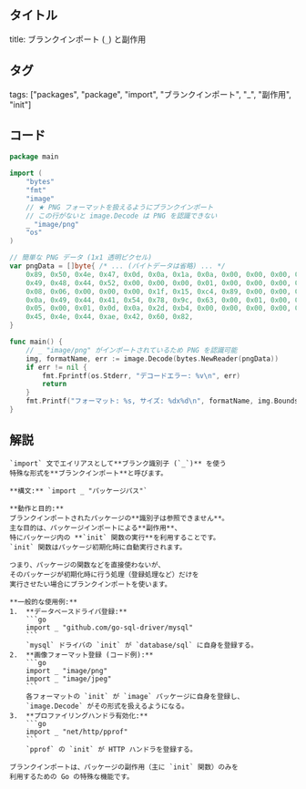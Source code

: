 ## タイトル
title: ブランクインポート (`_`) と副作用

## タグ
tags: ["packages", "package", "import", "ブランクインポート", "_", "副作用", "init"]

## コード
```go
package main

import (
	"bytes"
	"fmt"
	"image"
	// ★ PNG フォーマットを扱えるようにブランクインポート
	// この行がないと image.Decode は PNG を認識できない
	_ "image/png"
	"os"
)

// 簡単な PNG データ (1x1 透明ピクセル)
var pngData = []byte{ /* ... (バイトデータは省略) ... */
	0x89, 0x50, 0x4e, 0x47, 0x0d, 0x0a, 0x1a, 0x0a, 0x00, 0x00, 0x00, 0x0d,
	0x49, 0x48, 0x44, 0x52, 0x00, 0x00, 0x00, 0x01, 0x00, 0x00, 0x00, 0x01,
	0x08, 0x06, 0x00, 0x00, 0x00, 0x1f, 0x15, 0xc4, 0x89, 0x00, 0x00, 0x00,
	0x0a, 0x49, 0x44, 0x41, 0x54, 0x78, 0x9c, 0x63, 0x00, 0x01, 0x00, 0x00,
	0x05, 0x00, 0x01, 0x0d, 0x0a, 0x2d, 0xb4, 0x00, 0x00, 0x00, 0x00, 0x49,
	0x45, 0x4e, 0x44, 0xae, 0x42, 0x60, 0x82,
}

func main() {
	// _ "image/png" がインポートされているため PNG を認識可能
	img, formatName, err := image.Decode(bytes.NewReader(pngData))
	if err != nil {
		fmt.Fprintf(os.Stderr, "デコードエラー: %v\n", err)
		return
	}
	fmt.Printf("フォーマット: %s, サイズ: %dx%d\n", formatName, img.Bounds().Dx(), img.Bounds().Dy())
}

```

## 解説
```text
`import` 文でエイリアスとして**ブランク識別子 (`_`)** を使う
特殊な形式を**ブランクインポート**と呼びます。

**構文:** `import _ "パッケージパス"`

**動作と目的:**
ブランクインポートされたパッケージの**識別子は参照できません**。
主な目的は、パッケージインポートによる**副作用**、
特にパッケージ内の **`init` 関数の実行**を利用することです。
`init` 関数はパッケージ初期化時に自動実行されます。

つまり、パッケージの関数などを直接使わないが、
そのパッケージが初期化時に行う処理（登録処理など）だけを
実行させたい場合にブランクインポートを使います。

**一般的な使用例:**
1.  **データベースドライバ登録:**
    ```go
    import _ "github.com/go-sql-driver/mysql"
    ```
    `mysql` ドライバの `init` が `database/sql` に自身を登録する。
2.  **画像フォーマット登録 (コード例):**
    ```go
    import _ "image/png"
    import _ "image/jpeg"
    ```
    各フォーマットの `init` が `image` パッケージに自身を登録し、
    `image.Decode` がその形式を扱えるようになる。
3.  **プロファイリングハンドラ有効化:**
    ```go
    import _ "net/http/pprof"
    ```
    `pprof` の `init` が HTTP ハンドラを登録する。

ブランクインポートは、パッケージの副作用（主に `init` 関数）のみを
利用するための Go の特殊な機能です。